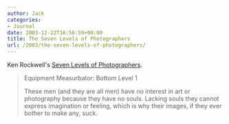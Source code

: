 ```yaml
---
author: Jack
categories:
- Journal
date: 2003-12-22T16:56:59+00:00
title: The Seven Levels of Photographers
url: /2003/the-seven-levels-of-photographers/
---
```


Ken Rockwell's [Seven Levels of Photographers][1].
  


> Equipment Measurbator: Bottom Level 1 
> 
> These men (and they are all men) have no interest in art or photography because they have no souls. Lacking souls they cannot express imagination or feeling, which is why their images, if they ever bother to make any, suck.

  
>

 [1]: http://www.kenrockwell.com/tech/7.htm "Seven Levels of Photographers"